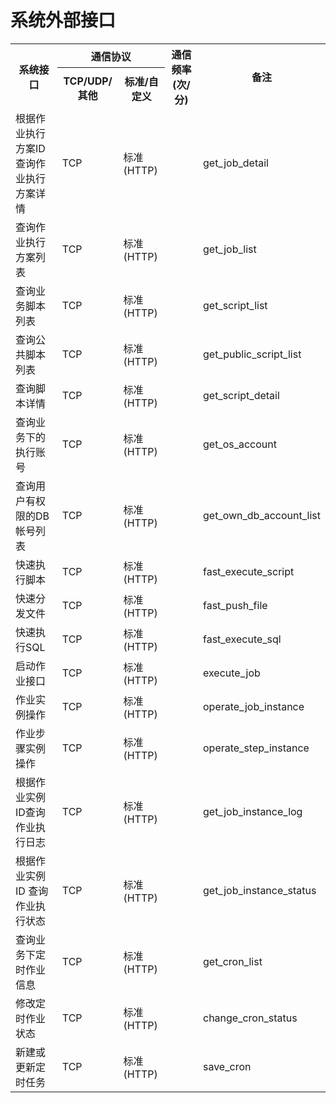 # 系统外部接口

<table>
    <tr>
        <th rowspan="2">系统接口</th>
        <th colspan="2">通信协议</th>
        <th rowspan="2">通信频率(次/分)</th>
        <th rowspan="2">备注</th>
    </tr>
    <tr>
        <th>TCP/UDP/其他</th>
        <th>标准/自定义</th>
    </tr>
	<tr>
        <td>根据作业执行方案ID查询作业执行方案详情</td>
        <td>TCP</td>
        <td>标准(HTTP)</td>
        <td></td>
        <td>get_job_detail</td>
    </tr>
	<tr>
        <td>查询作业执行方案列表</td>
        <td>TCP</td>
        <td>标准(HTTP)</td>
        <td></td>
        <td>get_job_list</td>
    </tr>
	<tr>
        <td>查询业务脚本列表</td>
        <td>TCP</td>
        <td>标准(HTTP)</td>
        <td></td>
        <td>get_script_list</td>
    </tr>
	<tr>
        <td>查询公共脚本列表</td>
        <td>TCP</td>
        <td>标准(HTTP)</td>
        <td></td>
        <td>get_public_script_list</td>
    </tr>
	<tr>
        <td>查询脚本详情</td>
        <td>TCP</td>
        <td>标准(HTTP)</td>
        <td></td>
        <td>get_script_detail</td>
    </tr>
	<tr>
        <td>查询业务下的执行账号</td>
        <td>TCP</td>
        <td>标准(HTTP)</td>
        <td></td>
        <td>get_os_account</td>
    </tr>
	<tr>
        <td>查询用户有权限的DB帐号列表</td>
        <td>TCP</td>
        <td>标准(HTTP)</td>
        <td></td>
        <td>get_own_db_account_list</td>
    </tr>
    <tr>
        <td>快速执行脚本</td>
        <td>TCP</td>
        <td>标准(HTTP)</td>
        <td></td>
        <td>fast_execute_script</td>
    </tr>
    <tr>
        <td>快速分发文件</td>
        <td>TCP</td>
        <td>标准(HTTP)</td>
        <td></td>
        <td>fast_push_file</td>
    </tr>
    <tr>
        <td>快速执行SQL</td>
        <td>TCP</td>
        <td>标准(HTTP)</td>
        <td></td>
        <td>fast_execute_sql</td>
    </tr>
    <tr>
        <td>启动作业接口</td>
        <td>TCP</td>
        <td>标准(HTTP)</td>
        <td></td>
        <td>execute_job</td>
    </tr>
    <tr>
        <td>作业实例操作</td>
        <td>TCP</td>
        <td>标准(HTTP)</td>
        <td></td>
        <td>operate_job_instance</td>
    </tr>
	<tr>
        <td>作业步骤实例操作</td>
        <td>TCP</td>
        <td>标准(HTTP)</td>
        <td></td>
        <td>operate_step_instance</td>
    </tr>
	    <tr>
        <td>根据作业实例ID查询作业执行日志</td>
        <td>TCP</td>
        <td>标准(HTTP)</td>
        <td></td>
        <td>get_job_instance_log</td>
    </tr>
    <tr>
        <td>根据作业实例 ID 查询作业执行状态</td>
        <td>TCP</td>
        <td>标准(HTTP)</td>
        <td></td>
        <td>get_job_instance_status</td>
    </tr>
	<tr>
        <td>查询业务下定时作业信息</td>
        <td>TCP</td>
        <td>标准(HTTP)</td>
        <td></td>
        <td>get_cron_list</td>
    </tr>
    <tr>
        <td>修改定时作业状态</td>
        <td>TCP</td>
        <td>标准(HTTP)</td>
        <td></td>
        <td>change_cron_status</td>
    </tr>
    <tr>
        <td>新建或更新定时任务</td>
        <td>TCP</td>
        <td>标准(HTTP)</td>
        <td></td>
        <td>save_cron</td>
    </tr>
</table>
